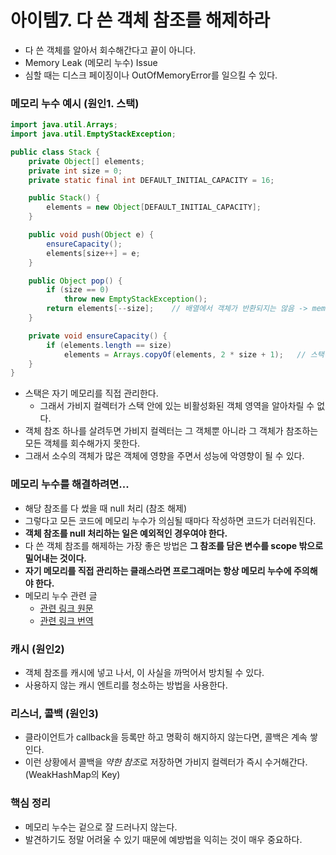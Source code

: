 # 아이템7. 다 쓴 객체 참조를 해제하라

- 다 쓴 객체를 알아서 회수해간다고 끝이 아니다.
- Memory Leak (메모리 누수) Issue
- 심할 때는 디스크 페이징이나 OutOfMemoryError를 일으킬 수 있다.

### 메모리 누수 예시 (원인1. 스택)

```java
import java.util.Arrays;
import java.util.EmptyStackException;

public class Stack {
    private Object[] elements;
    private int size = 0;
    private static final int DEFAULT_INITIAL_CAPACITY = 16;

    public Stack() {
        elements = new Object[DEFAULT_INITIAL_CAPACITY];
    }

    public void push(Object e) {
        ensureCapacity();
        elements[size++] = e;
    }

    public Object pop() {
        if (size == 0)
            throw new EmptyStackException();
        return elements[--size];    // 배열에서 객체가 반환되지는 않음 -> memory leak
    }

    private void ensureCapacity() {
        if (elements.length == size)
            elements = Arrays.copyOf(elements, 2 * size + 1);   // 스택이 커짐
    }
}
```

- 스택은 자기 메모리를 직접 관리한다.
  - 그래서 가비지 컬렉터가 스택 안에 있는 비활성화된 객체 영역을 알아차릴 수 없다.
- 객체 참조 하나를 살려두면 가비지 컬렉터는 그 객체뿐 아니라 그 객체가 참조하는 모든 객체를 회수해가지 못한다.
- 그래서 소수의 객체가 많은 객체에 영향을 주면서 성능에 악영향이 될 수 있다.

### 메모리 누수를 해결하려면...

- 해당 참조를 다 썼을 때 null 처리 (참조 해제)
- 그렇다고 모든 코드에 메모리 누수가 의심될 때마다 작성하면 코드가 더러워진다.
- **객체 참조를 null 처리하는 일은 예외적인 경우여야 한다.**
- 다 쓴 객체 참조를 해제하는 가장 좋은 방법은 **그 참조를 담은 변수를 scope 밖으로 밀어내는 것이다.**
- **자기 메모리를 직접 관리하는 클래스라면 프로그래머는 항상 메모리 누수에 주의해야 한다.**
- 메모리 누수 관련 글
  - [관련 링크 원문](https://www.infoworld.com/article/2071737/plug-memory-leaks-in-enterprise-java-applications.html)
  - [관련 링크 번역](https://itdar.tistory.com/131)

### 캐시 (원인2)
  - 객체 참조를 캐시에 넣고 나서, 이 사실을 까먹어서 방치될 수 있다.
  - 사용하지 않는 캐시 엔트리를 청소하는 방법을 사용한다.

### 리스너, 콜백 (원인3)
- 클라이언트가 callback을 등록만 하고 명확히 해지하지 않는다면, 콜백은 계속 쌓인다.
- 이런 상황에서 콜백을 *약한 참조*로 저장하면 가비지 컬렉터가 즉시 수거해간다. (WeakHashMap의 Key)

### 핵심 정리
- 메모리 누수는 겉으로 잘 드러나지 않는다.
- 발견하기도 정말 어려울 수 있기 때문에 예방법을 익히는 것이 매우 중요하다.
